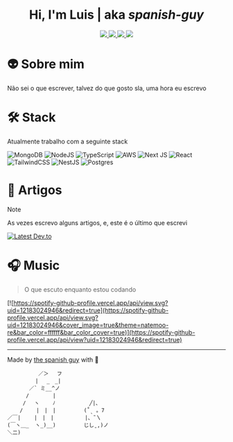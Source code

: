 <h1 align="center">Hi, I'm Luis | aka <i>spanish-guy</i></h1>

<p align="center">
  <a href="https://www.linkedin.com/in/lemp/" target="_blank">
    <img src="https://img.shields.io/badge/linkedin-%230077B5.svg?style=for-the-badge&logo=linkedin&logoColor=white"/>
  </a>

  <a href="https://www.github.com/the-spanish-guy" target="_blank">
    <img src="https://img.shields.io/badge/github-%23121011.svg?style=for-the-badge&logo=github&logoColor=white"/>
  </a>
  
  <a href="https://dev.to/thespanishguy" target="_blank">
    <img src="https://img.shields.io/badge/dev.to-0A0A0A?style=for-the-badge&logo=dev.to&logoColor=white"/>
  </a>
  
  <a href="https://discordapp.com/users/378336214916268032" target="_blank">
    <img src="https://img.shields.io/badge/Discord-%235865F2.svg?style=for-the-badge&logo=discord&logoColor=white"/>
  </a>
</p>

# :alien: Sobre mim

Não sei o que escrever, talvez do que gosto sla, uma hora eu escrevo

# :hammer_and_wrench: Stack

Atualmente trabalho com a seguinte stack

![MongoDB](https://img.shields.io/badge/MongoDB-%234ea94b.svg?style=for-the-badge&logo=mongodb&logoColor=white)
![NodeJS](https://img.shields.io/badge/node.js-6DA55F?style=for-the-badge&logo=node.js&logoColor=white)
![TypeScript](https://img.shields.io/badge/typescript-%23007ACC.svg?style=for-the-badge&logo=typescript&logoColor=white)
![AWS](https://img.shields.io/badge/AWS-%23FF9900.svg?style=for-the-badge&logo=amazon-aws&logoColor=white)
![Next JS](https://img.shields.io/badge/Next-black?style=for-the-badge&logo=next.js&logoColor=white)
![React](https://img.shields.io/badge/react-%2320232a.svg?style=for-the-badge&logo=react&logoColor=%2361DAFB)
![TailwindCSS](https://img.shields.io/badge/tailwindcss-%2338B2AC.svg?style=for-the-badge&logo=tailwind-css&logoColor=white)
![NestJS](https://img.shields.io/badge/nestjs-%23E0234E.svg?style=for-the-badge&logo=nestjs&logoColor=white)
![Postgres](https://img.shields.io/badge/postgres-%23316192.svg?style=for-the-badge&logo=postgresql&logoColor=white)

# :memo: Artigos

> [!NOTE]
> As vezes escrevo alguns artigos, e, este é o último que escrevi

[![Latest Dev.to](https://latest-devto-post.vercel.app/api?username=thespanishguy)](https://dev.to/thespanishguy)

# :headphones: Music

> O que escuto enquanto estou codando

[![https://spotify-github-profile.vercel.app/api/view.svg?uid=12183024946&redirect=true](https://spotify-github-profile.vercel.app/api/view.svg?uid=12183024946&cover_image=true&theme=natemoo-re&bar_color=ffffff&bar_color_cover=true)](https://spotify-github-profile.vercel.app/api/view?uid=12183024946&redirect=true)

<!--
**the-spanish-guy/the-spanish-guy** is a ✨ _special_ ✨ repository because its `README.md` (this file) appears on your GitHub profile.

Here are some ideas to get you started:

- 🔭 I’m currently working on ...
- 🌱 I’m currently learning ...
- 👯 I’m looking to collaborate on ...
- 🤔 I’m looking for help with ...
- 💬 Ask me about ...
- 📫 How to reach me: ...
- 😄 Pronouns: ...
- ⚡ Fun fact: ...
-->

---

Made by [the spanish guy](https://github.com/the-spanish-guy) with :black_heart:

```
          ／＞　 フ
         | 　_　_|
       ／` ミ__^ノ
      /　　　　 |
     /　 ヽ　　 ﾉ           ╱|、
    /　　 |　|　|         (˚ˎ 。7
／￣|　　 |　|　|          |、˜〵
(￣ヽ＿_  ヽ_)__)         じしˍ,)ノ
＼二)
```
